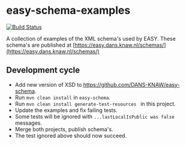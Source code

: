 easy-schema-examples
====================
[![Build Status](https://travis-ci.org/DANS-KNAW/easy-schema-examples.svg?branch=master)](https://travis-ci.org/DANS-KNAW/easy-schema-examples)

A collection of examples of the XML schema's used by EASY. These schema's are published at 
[https://easy.dans.knaw.nl/schemas/](https://easy.dans.knaw.nl/schemas/)

Development cycle
-----------------

* Add new version of XSD to https://github.com/DANS-KNAW/easy-schema.
* Run `mvn clean install` in `easy-schema`.
* Run `mvn clean install generate-test-resources ` in this project.
* Update the examples and fix failing tests.
* Some tests will be ignored with `...lastLocalIsPublic was false` messages.
* Merge both projects, publish schema's.
* The test ignored above should now succeed.
